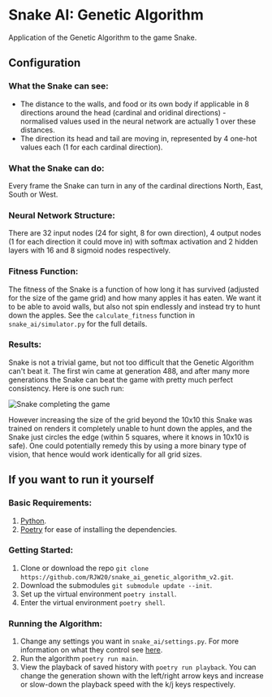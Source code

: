 # Snake AI: Genetic Algorithm
Application of the Genetic Algorithm to the game Snake.

## Configuration

### What the Snake can see:
- The distance to the walls, and food or its own body if applicable in 8 directions around the head (cardinal and oridinal directions) - normalised values used in the neural network are actually 1 over these distances.
- The direction its head and tail are moving in, represented by 4 one-hot values each (1 for each cardinal direction).

### What the Snake can do:
Every frame the Snake can turn in any of the cardinal directions North, East, South or West.

### Neural Network Structure:
There are 32 input nodes (24 for sight, 8 for own direction), 4 output nodes (1 for each direction it could move in) with softmax activation and 2 hidden layers with 16 and 8 sigmoid nodes respectively.

### Fitness Function:
The fitness of the Snake is a function of how long it has survived (adjusted for the size of the game grid) and how many apples it has eaten. We want it to be able to avoid walls, but also not spin endlessly and instead try to hunt down the apples. See the `calculate_fitness` function in `snake_ai/simulator.py` for the full details.

### Results:
Snake is not a trivial game, but not too difficult that the Genetic Algorithm can't beat it. The first win came at generation 488, and after many more generations the Snake can beat the game with pretty much perfect consistency. Here is one such run:

![Snake completing the game](https://github.com/RJW20/snake-ai-genetic-algorithm-v2/assets/99192767/21f08e83-15c9-48e1-b42f-d8ecb0a1c4e3)

However increasing the size of the grid beyond the 10x10 this Snake was trained on renders it completely unable to hunt down the apples, and the Snake just circles the edge (within 5 squares, where it knows in 10x10 is safe). One could potentially remedy this by using a more binary type of vision, that hence would work identically for all grid sizes.

## If you want to run it yourself

### Basic Requirements:
1. [Python](https://www.python.org/downloads/).
2. [Poetry](https://python-poetry.org/docs/) for ease of installing the dependencies.

### Getting Started:
1. Clone or download the repo `git clone https://github.com/RJW20/snake_ai_genetic_algorithm_v2.git`.
2. Download the submodules `git submodule update --init`.
3. Set up the virtual environment `poetry install`.
4. Enter the virtual environment `poetry shell`.

### Running the Algorithm:
1. Change any settings you want in `snake_ai/settings.py`. For more information on what they control see [here](https://github.com/RJW20/genetic_algorithm_template/blob/main/README.md). 
2. Run the algorithm `poetry run main`.
3. View the playback of saved history with `poetry run playback`. You can change the generation shown with the left/right arrow keys and increase or slow-down the playback speed with the k/j keys respectively.
